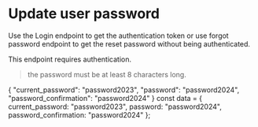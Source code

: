 # Update user password

Use the Login endpoint to get the authentication token
or use forgot password endpoint to get the reset password without being authenticated.

<note>
    This endpoint requires authentication.
</note>

> the password must be at least 8 characters long.

<api-endpoint openapi-path="./../openapi.yaml" endpoint="/api/user/password" method="PUT">
    <request>
        <sample lang="JSON" title="Payload">
        {
            "current_password": "password2023",
            "password": "password2024",
            "password_confirmation": "password2024"
        }
        </sample>
        <sample lang="javascript" title="JavaScript">
        const data = {
            current_password: "password2023",
            password: "password2024",
            password_confirmation: "password2024"
        };
        </sample>
    </request>
</api-endpoint>
